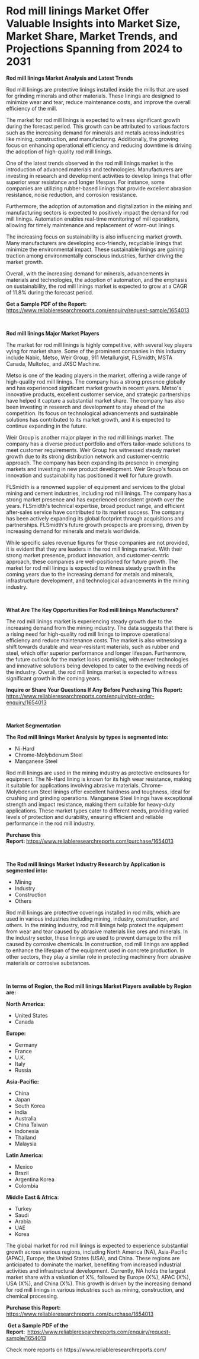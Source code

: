 <p><h1>Rod mill linings Market Offer Valuable Insights into Market Size, Market Share, Market Trends, and Projections Spanning from 2024 to 2031</h1></p><p><strong>Rod mill linings Market Analysis and Latest Trends</strong></p>
<p><p>Rod mill linings are protective linings installed inside the mills that are used for grinding minerals and other materials. These linings are designed to minimize wear and tear, reduce maintenance costs, and improve the overall efficiency of the mill.</p><p>The market for rod mill linings is expected to witness significant growth during the forecast period. This growth can be attributed to various factors such as the increasing demand for minerals and metals across industries like mining, construction, and manufacturing. Additionally, the growing focus on enhancing operational efficiency and reducing downtime is driving the adoption of high-quality rod mill linings.</p><p>One of the latest trends observed in the rod mill linings market is the introduction of advanced materials and technologies. Manufacturers are investing in research and development activities to develop linings that offer superior wear resistance and longer lifespan. For instance, some companies are utilizing rubber-based linings that provide excellent abrasion resistance, noise reduction, and corrosion resistance.</p><p>Furthermore, the adoption of automation and digitalization in the mining and manufacturing sectors is expected to positively impact the demand for rod mill linings. Automation enables real-time monitoring of mill operations, allowing for timely maintenance and replacement of worn-out linings.</p><p>The increasing focus on sustainability is also influencing market growth. Many manufacturers are developing eco-friendly, recyclable linings that minimize the environmental impact. These sustainable linings are gaining traction among environmentally conscious industries, further driving the market growth.</p><p>Overall, with the increasing demand for minerals, advancements in materials and technologies, the adoption of automation, and the emphasis on sustainability, the rod mill linings market is expected to grow at a CAGR of 11.8% during the forecast period.</p></p>
<p><strong>Get a Sample PDF of the Report:&nbsp;</strong> <a href="https://www.reliableresearchreports.com/enquiry/request-sample/1654013">https://www.reliableresearchreports.com/enquiry/request-sample/1654013</a></p>
<p>&nbsp;</p>
<p><strong>Rod mill linings Major Market Players</strong></p>
<p><p>The market for rod mill linings is highly competitive, with several key players vying for market share. Some of the prominent companies in this industry include Nabic, Metso, Weir Group, 911 Metallurgist, FLSmidth, MSTA Canada, Multotec, and JXSC Machine.</p><p>Metso is one of the leading players in the market, offering a wide range of high-quality rod mill linings. The company has a strong presence globally and has experienced significant market growth in recent years. Metso's innovative products, excellent customer service, and strategic partnerships have helped it capture a substantial market share. The company has also been investing in research and development to stay ahead of the competition. Its focus on technological advancements and sustainable solutions has contributed to its market growth, and it is expected to continue expanding in the future.</p><p>Weir Group is another major player in the rod mill linings market. The company has a diverse product portfolio and offers tailor-made solutions to meet customer requirements. Weir Group has witnessed steady market growth due to its strong distribution network and customer-centric approach. The company has been expanding its presence in emerging markets and investing in new product development. Weir Group's focus on innovation and sustainability has positioned it well for future growth.</p><p>FLSmidth is a renowned supplier of equipment and services to the global mining and cement industries, including rod mill linings. The company has a strong market presence and has experienced consistent growth over the years. FLSmidth's technical expertise, broad product range, and efficient after-sales service have contributed to its market success. The company has been actively expanding its global footprint through acquisitions and partnerships. FLSmidth's future growth prospects are promising, driven by increasing demand for minerals and metals worldwide.</p><p>While specific sales revenue figures for these companies are not provided, it is evident that they are leaders in the rod mill linings market. With their strong market presence, product innovation, and customer-centric approach, these companies are well-positioned for future growth. The market for rod mill linings is expected to witness steady growth in the coming years due to the increasing demand for metals and minerals, infrastructure development, and technological advancements in the mining industry.</p></p>
<p>&nbsp;</p>
<p><strong>What Are The Key Opportunities For Rod mill linings Manufacturers?</strong></p>
<p><p>The rod mill linings market is experiencing steady growth due to the increasing demand from the mining industry. The data suggests that there is a rising need for high-quality rod mill linings to improve operational efficiency and reduce maintenance costs. The market is also witnessing a shift towards durable and wear-resistant materials, such as rubber and steel, which offer superior performance and longer lifespan. Furthermore, the future outlook for the market looks promising, with newer technologies and innovative solutions being developed to cater to the evolving needs of the industry. Overall, the rod mill linings market is expected to witness significant growth in the coming years.</p></p>
<p><strong>Inquire or Share Your Questions If Any Before Purchasing This Report:</strong> <a href="https://www.reliableresearchreports.com/enquiry/pre-order-enquiry/1654013">https://www.reliableresearchreports.com/enquiry/pre-order-enquiry/1654013</a></p>
<p>&nbsp;</p>
<p><strong>Market Segmentation</strong></p>
<p><strong>The Rod mill linings Market Analysis by types is segmented into:</strong></p>
<p><ul><li>Ni-Hard</li><li>Chrome-Molybdenum Steel</li><li>Manganese Steel</li></ul></p>
<p><p>Rod mill linings are used in the mining industry as protective enclosures for equipment. The Ni-Hard lining is known for its high wear resistance, making it suitable for applications involving abrasive materials. Chrome-Molybdenum Steel linings offer excellent hardness and toughness, ideal for crushing and grinding operations. Manganese Steel linings have exceptional strength and impact resistance, making them suitable for heavy-duty applications. These market types cater to different needs, providing varied levels of protection and durability, ensuring efficient and reliable performance in the rod mill industry.</p></p>
<p><strong>Purchase this Report:&nbsp;</strong><a href="https://www.reliableresearchreports.com/purchase/1654013">https://www.reliableresearchreports.com/purchase/1654013</a></p>
<p>&nbsp;</p>
<p><strong>The Rod mill linings Market Industry Research by Application is segmented into:</strong></p>
<p><ul><li>Mining</li><li>Industry</li><li>Construction</li><li>Others</li></ul></p>
<p><p>Rod mill linings are protective coverings installed in rod mills, which are used in various industries including mining, industry, construction, and others. In the mining industry, rod mill linings help protect the equipment from wear and tear caused by abrasive materials like ores and minerals. In the industry sector, these linings are used to prevent damage to the mill caused by corrosive chemicals. In construction, rod mill linings are applied to enhance the lifespan of the equipment used in concrete production. In other sectors, they play a similar role in protecting machinery from abrasive materials or corrosive substances.</p></p>
<p>&nbsp;</p>
<p><strong>In terms of Region, the Rod mill linings Market Players available by Region are:</strong></p>
<p>
    <p> <strong> North America: </strong>
        <ul>
            <li>United States</li>
            <li>Canada</li>
        </ul>
        </p> 
    <p> <strong> Europe: </strong>
        <ul>
            <li>Germany</li>
            <li>France</li>
            <li>U.K.</li>
            <li>Italy</li>
            <li>Russia</li>
        </ul>
        </p> 
    <p> <strong> Asia-Pacific: </strong>
        <ul>
            <li>China</li>
            <li>Japan</li>
            <li>South Korea</li>
            <li>India</li>
            <li>Australia</li>
            <li>China Taiwan</li>
            <li>Indonesia</li>
            <li>Thailand</li>
            <li>Malaysia</li>
        </ul>
        </p> 
    <p> <strong> Latin America: </strong>
        <ul>
            <li>Mexico</li>
            <li>Brazil</li>
            <li>Argentina Korea</li>
            <li>Colombia</li>
        </ul>
        </p> 
    <p> <strong> Middle East & Africa: </strong>
        <ul>
            <li>Turkey</li>
            <li>Saudi</li>
            <li>Arabia</li>
            <li>UAE</li>
            <li>Korea</li>
        </ul>
    </p>
    </p>
<p><p>The global market for rod mill linings is expected to experience substantial growth across various regions, including North America (NA), Asia-Pacific (APAC), Europe, the United States (USA), and China. These regions are anticipated to dominate the market, benefiting from increased industrial activities and infrastructural development. Currently, NA holds the largest market share with a valuation of X%, followed by Europe (X%), APAC (X%), USA (X%), and China (X%). This growth is driven by the increasing demand for rod mill linings in various industries such as mining, construction, and chemical processing.</p></p>
<p><strong>Purchase this Report: </strong><a href="https://www.reliableresearchreports.com/purchase/1654013">https://www.reliableresearchreports.com/purchase/1654013</a></p>
<p>&nbsp;<strong>Get a Sample PDF of the Report:&nbsp;&nbsp;</strong><a href="https://www.reliableresearchreports.com/enquiry/request-sample/1654013">https://www.reliableresearchreports.com/enquiry/request-sample/1654013</a></p>
<p><strong></strong></p>
<p>Check more reports on https://www.reliableresearchreports.com/</p>
